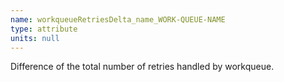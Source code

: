 ```yaml
---
name: workqueueRetriesDelta_name_WORK-QUEUE-NAME
type: attribute
units: null
---
```


Difference of the total number of retries handled by workqueue.